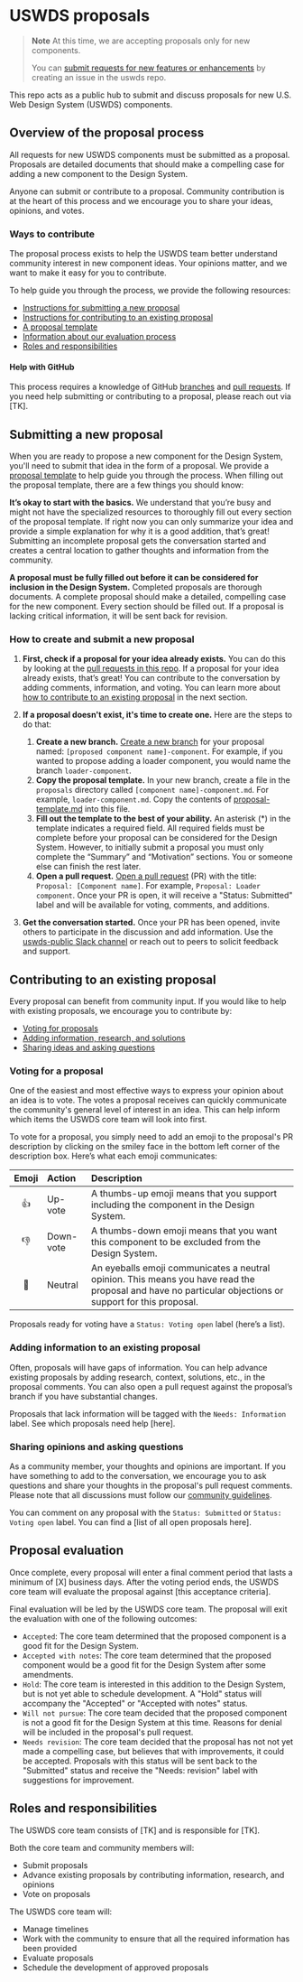 # USWDS proposals

> **Note**
> At this time, we are accepting proposals only for new components. 
>
> You can [submit requests for new features or enhancements](https://github.com/uswds/uswds/issues/new/choose) by creating an issue in the uswds repo.

This repo acts as a public hub to submit and discuss proposals for new U.S. Web Design System (USWDS) components.

## Overview of the proposal process

All requests for new USWDS components must be submitted as a proposal. Proposals are detailed documents that should make a compelling case for adding a new component to the Design System.

Anyone can submit or contribute to a proposal. Community contribution is at the heart of this process and we encourage you to share your ideas, opinions, and votes.

### Ways to contribute

The proposal process exists to help the USWDS team better understand community interest in new component ideas. Your opinions matter, and we want to make it easy for you to contribute.

To help guide you through the process, we provide the following resources:

- [Instructions for submitting a new proposal](#submitting-a-new-proposal)
- [Instructions for contributing to an existing proposal](#contributing-to-an-existing-proposal)
- [A proposal template](https://github.com/amyleadem/uswds-proposals/blob/main/proposals/_proposal-template.md)
- [Information about our evaluation process](#proposal-evaluation)
- [Roles and responsibilities](#roles-and-responsibilities)

#### Help with GitHub

This process requires a knowledge of GitHub [branches](https://docs.github.com/en/pull-requests/collaborating-with-pull-requests/proposing-changes-to-your-work-with-pull-requests/about-branches) and [pull requests](https://docs.github.com/en/pull-requests/collaborating-with-pull-requests/proposing-changes-to-your-work-with-pull-requests/about-pull-requests). If you need help submitting or contributing to a proposal, please reach out via [TK].

## Submitting a new proposal

When you are ready to propose a new component for the Design System, you'll need to submit that idea in the form of a proposal. We provide a [proposal template](https://github.com/amyleadem/uswds-proposals/blob/main/proposals/_proposal-template.md) to help guide you through the process. When filling out the proposal template, there are a few things you should know:

**It’s okay to start with the basics.** We understand that you’re busy and might not have the specialized resources to thoroughly fill out every section of the proposal template. If right now you can only summarize your idea and provide a simple explanation for why it is a good addition, that’s great! Submitting an incomplete proposal gets the conversation started and creates a central location to gather thoughts and information from the community.

**A proposal must be fully filled out before it can be considered for inclusion in the Design System.** Completed proposals are thorough documents. A complete proposal should make a detailed, compelling case for the new component. Every section should be filled out. If a proposal is lacking critical information, it will be sent back for revision. 

### How to create and submit a new proposal

1. **First, check if a proposal for your idea already exists.** You can do this by looking at the [pull requests in this repo](https://github.com/amyleadem/uswds-proposals/pulls). If a proposal for your idea already exists, that’s great! You can contribute to the conversation by adding comments, information, and voting. You can learn more about [how to contribute to an existing proposal](#contributing-to-an-existing-proposal) in the next section.

1. **If a proposal doesn't exist, it's time to create one.** Here are the steps to do that:
    1. **Create a new branch.** [Create a new branch](https://docs.github.com/en/pull-requests/collaborating-with-pull-requests/proposing-changes-to-your-work-with-pull-requests/creating-and-deleting-branches-within-your-repository) for your proposal named: `[proposed component name]-component`. For example, if you wanted to propose adding a loader component, you would name the branch `loader-component`.
    1. **Copy the proposal template.** In your new branch, create a file in the `proposals` directory called `[component name]-component.md`. For example, `loader-component.md`. Copy the contents of [proposal-template.md](https://github.com/amyleadem/uswds-proposals/blob/add-readme-and-template/proposals/proposal-template.md) into this file.
    1. **Fill out the template to the best of your ability.**  An asterisk (*) in the template indicates a required field. All required fields must be complete before your proposal can be considered for the Design System. However, to initially submit a proposal you must only complete the “Summary” and “Motivation” sections. You or someone else can finish the rest later.
    1. **Open a pull request.** [Open a pull request](https://docs.github.com/en/pull-requests/collaborating-with-pull-requests/proposing-changes-to-your-work-with-pull-requests/creating-a-pull-request) (PR) with the title: `Proposal: [Component name]`. For example, `Proposal: Loader component`. Once your PR is open, it will receive a "Status: Submitted" label and will be available for voting, comments, and additions.

1. **Get the conversation started.** Once your PR has been opened, invite others to participate in the discussion and add information. Use the [uswds-public Slack channel](https://gsa-tts.slack.com/archives/C3F14AHSQ) or reach out to peers to solicit feedback and support.

## Contributing to an existing proposal

Every proposal can benefit from community input. If you would like to help with existing proposals, we encourage you to contribute by:

- [Voting for proposals](#voting-for-a-proposal)
- [Adding information, research, and solutions](#adding-information-to-an-existing-proposal)
- [Sharing ideas and asking questions](#sharing-opinions-and-asking-questions)

### Voting for a proposal

One of the easiest and most effective ways to express your opinion about an idea is to vote. The votes a proposal receives can quickly communicate the community's general level of interest in an idea. This can help inform which items the USWDS core team will look into first.

To vote for a proposal, you simply need to add an emoji to the proposal's PR description by clicking on the smiley face in the bottom left corner of the description box. Here’s what each emoji communicates:

| Emoji            | Action | Description |
| :----------------------------: | :-------------- | :--------- |
| 👍 | Up-vote |   A thumbs-up emoji means that you support including the component in the Design System.    |
| 👎 | Down-vote | A thumbs-down emoji means that you want this component to be excluded from the Design System.   |
| 👀 | Neutral | An eyeballs emoji communicates a neutral opinion. This means you have read the proposal and have no particular objections or support for this proposal. |

Proposals ready for voting have a `Status: Voting open` label (here’s a list).

### Adding information to an existing proposal

Often, proposals will have gaps of information. You can help advance existing proposals by adding research, context, solutions, etc., in the proposal comments. You can also open a pull request against the proposal’s branch if you have substantial changes.

Proposals that lack information will be tagged with the  `Needs: Information` label. See which proposals need help [here].

### Sharing opinions and asking questions

As a community member, your thoughts and opinions are important. If you have something to add to the conversation, we encourage you to ask questions and share your thoughts in the proposal's pull request comments. Please note that all discussions must follow our [community guidelines](https://designsystem.digital.gov/about/community/#community-conduct).

You can comment on any proposal with the `Status: Submitted` or `Status: Voting open` label. You can find a [list of all open proposals here].

## Proposal evaluation

Once complete, every proposal will enter a final comment period that lasts a minimum of [X] business days. After the voting period ends, the USWDS core team will evaluate the proposal against [this acceptance criteria]. 

Final evaluation will be led by the USWDS core team. The proposal will exit the evaluation with one of the following outcomes:

- `Accepted`: The core team determined that the proposed component is a good fit for the Design System. 
- `Accepted with notes`: The core team determined that the proposed component would be a good fit for the Design System after some amendments.
- `Hold`: The core team is interested in this addition to the Design System, but is not yet able to schedule development. A "Hold" status will accompany the "Accepted" or "Accepted with notes" status.
- `Will not pursue`: The core team decided that the proposed component is not a good fit for the Design System at this time. Reasons for denial will be included in the proposal's pull request.
- `Needs revision`: The core team decided that the proposal has not not yet made a compelling case, but believes that with improvements, it could be accepted. Proposals with this status will be sent back to the "Submitted" status and receive the "Needs: revision" label with suggestions for improvement.

## Roles and responsibilities

The USWDS core team consists of [TK] and is responsible for [TK].

Both the core team and community members will:

- Submit proposals 
- Advance existing proposals by contributing information, research, and opinions
- Vote on proposals

The USWDS core team will:

- Manage timelines
- Work with the community to ensure that all the required information has been provided
- Evaluate proposals
- Schedule the development of approved proposals
